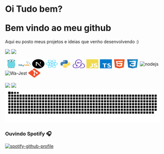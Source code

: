 <div>
  
  <h1>
    Oi Tudo bem? </p> Bem vindo ao meu github
  </h1>
  
  <p>
    Aqui eu posto meus projetos e ideias que venho desenvolvendo :)
  </p>
  
  
</div>


<div>
  <img height=160 align="center" src="https://github-readme-stats.vercel.app/api?username=jotavek&show_icons=true&theme=dark" />
  <img height=160 align="center" src="https://github-readme-stats.vercel.app/api/top-langs?username=jotavek&layout=compact&langs_count=8&card_width=320&theme=dark" />
</div>


<div valign="top"><br>
  <img align="center" alt="go" height="30" width="40" src="https://github.com/devicons/devicon/blob/master/icons/go/go-original.svg">
  <img align="center" alt="mysql" height="30" width="40" src="https://github.com/devicons/devicon/blob/master/icons/mysql/mysql-original-wordmark.svg">
  <img align="center" alt="nextjs" height="30" width="40" src="https://github.com/devicons/devicon/blob/master/icons/nextjs/nextjs-original.svg">
  <img align="center" alt="React" height="30" width="40" src="https://raw.githubusercontent.com/devicons/devicon/master/icons/react/react-original.svg">
  <img align="center" alt="Python" height="30" width="40" src="https://github.com/devicons/devicon/blob/master/icons/python/python-original.svg">
  <img align="center" alt="Redux" height="30" width="40" src="https://raw.githubusercontent.com/devicons/devicon/master/icons/redux/redux-original.svg">
  <img align="center" alt="Js" height="30" width="40" src="https://raw.githubusercontent.com/devicons/devicon/master/icons/javascript/javascript-plain.svg">
  <img align="center" alt="Ts" height="30" width="40" src="https://raw.githubusercontent.com/devicons/devicon/master/icons/typescript/typescript-plain.svg">
  <img align="center" alt="HTML" height="30" width="40" src="https://raw.githubusercontent.com/devicons/devicon/master/icons/html5/html5-original.svg">
  <img align="center" alt="CSS" height="30" width="40" src="https://raw.githubusercontent.com/devicons/devicon/master/icons/css3/css3-original.svg">
  <img align="center" alt="nodejs" height="30" width="40" src="https://cdn.worldvectorlogo.com/logos/nodejs-icon.svg">
  <img align="center" alt="Wa-Jest" height="30" width="40" src="https://cdn.jsdelivr.net/gh/devicons/devicon/icons/jest/jest-plain.svg">
  <img align="center" alt="git" height="30" width="40" src="https://raw.githubusercontent.com/devicons/devicon/master/icons/git/git-original.svg">
  
  
</div><br>

<div>
  <a href="https://www.linkedin.com/in/joao-victor-galvao-40613b233/" target="_blank"><img src="https://img.shields.io/badge/-LinkedIn-%230077B5?style=for-the-badge&logo=linkedin&logoColor=white" target="_blank"></a> 
  <a href="mailto:jotavedev@gmail.com"><img src="https://img.shields.io/badge/-Gmail-%23333?style=for-the-badge&logo=gmail&logoColor=white" target="_blank"></a>
</div>

<div>
<img alt="snake eating my contributions" src="https://github.com/jotavek/jotavek/blob/output/github-contribution-grid-snake-dark.svg" />
</div>

### Ouvindo Spotify 🎧
[![spotify-github-profile](https://spotify-github-profile.vercel.app/api/view?uid=pv2x50pzkthpwzvypa57rzoan&cover_image=true&theme=natemoo-re&show_offline=false&background_color=121212&interchange=false&bar_color=53b14f&bar_color_cover=false)](https://open.spotify.com/user/pv2x50pzkthpwzvypa57rzoan)


